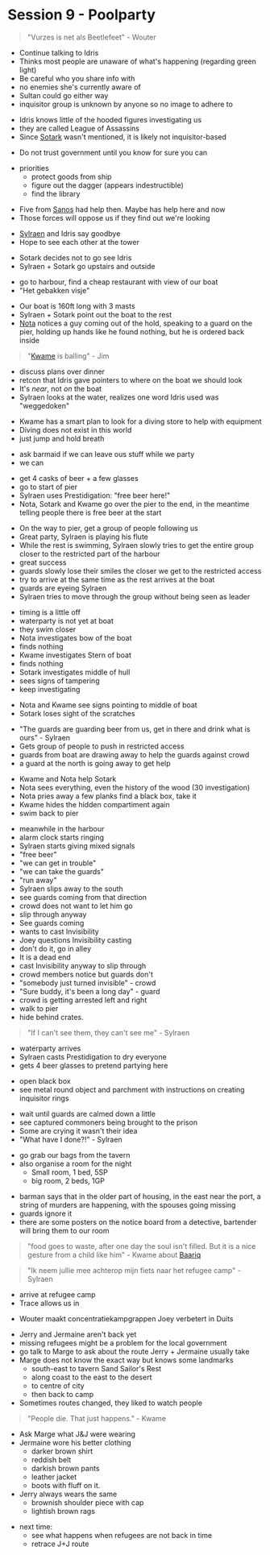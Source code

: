 # Session 9 - Poolparty

> "Vurzes is net als Beetlefeet" - Wouter

- Continue talking to Idris
- Thinks most people are unaware of what's happening (regarding green light)
- Be careful who you share info with
- no enemies she's currently aware of
- Sultan could go either way
- inquisitor group is unknown by anyone so no image to adhere to

+ Idris knows little of the hooded figures investigating us
+ they are called League of Assassins
+ Since [Sotark](https://bookstack.hemels.me/books/Inquisitors/page/sotark) wasn't mentioned, it is likely not inquisitor-based

- Do not trust government until you know for sure you can

+ priorities
    - protect goods from ship
    - figure out the dagger (appears indestructible)
    - find the library

- Five from [Sanos](https://bookstack.hemels.me/books/Inquisitors/page/sanos) had help then. Maybe has help here and now
- Those forces will oppose us if they find out we're looking

+ [Sylraen](https://bookstack.hemels.me/books/Inquisitors/page/sylraen-morra) and Idris say goodbye
+ Hope to see each other at the tower

- Sotark decides not to go see Idris
- Sylraen + Sotark go upstairs and outside

+ go to harbour, find a cheap restaurant with view of our boat
+ "Het gebakken visje"

- Our boat is 160ft long with 3 masts
- Sylraen + Sotark point out the boat to the rest
- [Nota](https://bookstack.hemels.me/books/Inquisitors/page/nota-deef) notices a guy coming out of the hold, speaking to a guard on the pier, holding up hands like he found nothing, but he is ordered back inside

> "[Kwame](https://bookstack.hemels.me/books/Inquisitors/page/kwame) is balling" - Jim

- discuss plans over dinner
- retcon that Idris gave pointers to where on the boat we should look
- It's _near_, not _on_ the boat
- Sylraen looks at the water, realizes one word Idris used was "weggedoken"

+ Kwame has a smart plan to look for a diving store to help with equipment
+ Diving does not exist in this world
+ just jump and hold breath

- ask barmaid if we can leave ous stuff while we party
- we can

+ get 4 casks of beer + a few glasses
+ go to start of pier
+ Sylraen uses Prestidigation: "free beer here!"
+ Nota, Sotark and Kwame go over the pier to the end, in the meantime telling people there is free beer at the start

- On the way to pier, get a group of people following us
- Great party, Sylraen is playing his flute
- While the rest is swimming, Sylraen slowly tries to get the entire group closer to the restricted part of the harbour
- great success
- guards slowly lose their smiles the closer we get to the restricted access
- try to arrive at the same time as the rest arrives at the boat
- guards are eyeing Sylraen
- Sylraen tries to move through the group without being seen as leader

+ timing is a little off
+ waterparty is not yet at boat
+ they swim closer
+ Nota investigates bow of the boat
+ finds nothing
+ Kwame investigates Stern of boat
+ finds nothing
+ Sotark investigates middle of hull
+ sees signs of tampering
+ keep investigating

- Nota and Kwame see signs pointing to middle of boat
- Sotark loses sight of the scratches

+ "The guards are guarding beer from us, get in there and drink what is ours" - Sylraen
+ Gets group of people to push in restricted access
+ guards from boat are drawing away to help the guards against crowd
+ a guard at the north is going away to get help

- Kwame and Nota help Sotark
- Nota sees everything, even the history of the wood (30 investigation)
- Nota pries away a few planks find a black box, take it
- Kwame hides the hidden compartiment again
- swim back to pier

+ meanwhile in the harbour
+ alarm clock starts ringing
+ Sylraen starts giving mixed signals
+ "free beer"
+ "we can get in trouble"
+ "we can take the guards"
+ "run away"
+ Sylraen slips away to the south
+ see guards coming from that direction
+ crowd does not want to let him go
+ slip through anyway
+ See guards coming
+ wants to cast Invisibility
+ Joey questions Invisibility casting
+ don't do it, go in alley
+ It is a dead end
+ cast Invisibility anyway to slip through
+ crowd members notice but guards don't
+ "somebody just turned invisible" - crowd
+ "Sure buddy, it's been a long day" - guard
+ crowd is getting arrested left and right
+ walk to pier
+ hide behind crates.

> "If I can't see them, they can't see me" - Sylraen

- waterparty arrives
- Sylraen casts Prestidigation to dry everyone
- gets 4 beer glasses to pretend partying here

+ open black box
+ see metal round object and parchment with instructions on creating inquisitor rings

- wait until guards are calmed down a little
- see captured commoners being brought to the prison
- Some are crying it wasn't their idea
- "What have I done?!" - Sylraen

+ go grab our bags from the tavern
+ also organise a room for the night
    - Small room, 1 bed, 5SP
    - big room, 2 beds, 1GP

- barman says that in the older part of housing, in the east near the port, a string of murders are happening, with the spouses going missing
- guards ignore it
- there are some posters on the notice board from a detective, bartender will bring them to our room

> "food goes to waste, after one day the soul isn't filled. But it is a nice gesture from a child like him" - Kwame about [Baariq](https://bookstack.hemels.me/books/Inquisitors/page/baariq)

> "Ik neem jullie mee achterop mijn fiets naar het refugee camp" - Sylraen

- arrive at refugee camp
- Trace allows us in

+ Wouter maakt concentratiekampgrappen Joey verbetert in Duits

- Jerry and Jermaine aren't back yet
- missing refugees might be a problem for the local government
- go talk to Marge to ask about the route Jerry + Jermaine usually take
- Marge does not know the exact way but knows some landmarks
    - south-east to tavern Sand Sailor's Rest
    - along coast to the east to the desert
    - to centre of city
    - then back to camp
- Sometimes routes changed, they liked to watch people

> "People die. That just happens." - Kwame

- Ask Marge what J&J were wearing
- Jermaine wore his better clothing
    - darker brown shirt
    - reddish belt
    - darkish brown pants
    - leather jacket
    - boots with fluff on it.
- Jerry always wears the same
    - brownish shoulder piece with cap
    - lightish brown rags

+ next time:
    - see what happens when refugees are not back in time
    - retrace J+J route
